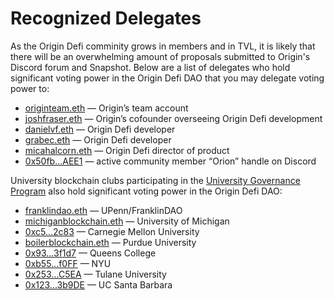 # Recognized Delegates

As the Origin Defi comminity grows in members and in TVL, it is likely that there will be an overwhelming amount of proposals submitted to Origin's Discord forum and Snapshot. Below are a list of delegates who hold significant voting power in the Origin Defi DAO that you may delegate voting power to:

* [originteam.eth](https://etherscan.io/address/0x449e0b5564e0d141b3bc3829e74ffa0ea8c08ad5) — Origin’s team account
* [joshfraser.eth](https://etherscan.io/address/0x57b0dd7967955c92b6e34a038b47fee63e1efd1a) — Origin’s cofounder overseeing Origin Defi development
* [danielvf.eth](https://etherscan.io/address/0x17768cfd6030e2b65eb5086e34a512fde5dc1f1f) — Origin Defi developer
* [grabec.eth](https://etherscan.io/address/0x5e687f547d26732a3f1213e1c31432c3ef6810bc) — Origin Defi developer
* [micahalcorn.eth](https://etherscan.io/address/0x96feb7b6f808dd2bbd09c9e5ccde77cabd58d019) — Origin Defi director of product
* [0x50fb…AEE1](https://etherscan.io/address/0x50fb9F9C069721FC4EF7Ea74cfe0680dc28eAEE1) — active community member “Orion” handle on Discord



University blockchain clubs participating in the [University Governance Program](../university-governance-program.md) also hold significant voting power in the Origin Defi DAO:

* [franklindao.eth](https://etherscan.io/address/0xcc878369b26127bd4bc1b0b465bc8be9b92a4c62) — UPenn/FranklinDAO
* [michiganblockchain.eth](https://etherscan.io/address/0x13bdae8c5f0fc40231f0e6a4ad70196f59138548) — University of Michigan
* [0xc5...2c83](https://etherscan.io/address/0xc5dbe0f15515954aa2bdfd6c6ba0df0e05da2c83) — Carnegie Mellon University
* [boilerblockchain.eth](https://etherscan.io/address/0x2345F4E0CdF00D427D773413Dd4617d0156c29A9) — Purdue University&#x20;
* [0x93...3f1d7](https://etherscan.io/address/0x933EB459569836D53ad6647a29748Bb096b3f1d7) — Queens College
* [0xb55...f0FF](https://etherscan.io/address/0xb554605bf6b6C2fC3602F5351Eca02468C68f0FF) — NYU
* [0x253...C5EA](https://etherscan.io/address/0x2535Aa0d1058dd9336a7B22b60Eb7c0881EAC5EA) — Tulane University&#x20;
* [0x123...3b9DE](https://etherscan.io/address/0x1237B1b6EDC76b1aBC3614e6c9b5f75C4e13b9DE) — UC Santa Barbara

